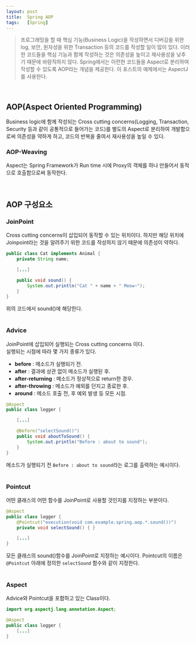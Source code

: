```yaml
---
layout: post
title:  Spring AOP
tags:   [Spring]
---
```


> 프로그래밍을 할 때 핵심 기능(Business Logic)을 작성하면서 디버깅을 위한 log, 보안, 원자성을 위한 Transaction 등의 코드를 작성할 일이 많이 있다. 이러한 코드들을 핵심 기능과 함께 작성하는 것은 의존성을 높이고 재사용성을 낮추기 때문에 바람직하지 않다. Spring에서는 이런한 코드들을 Aspect로 분리하여 작성할 수 있도록 AOP라는 개념을 제공한다. 이 포스트의 예제에서는 AspectJ를 사용한다.  

<br/>  

## AOP(Aspect Oriented Programming)  

Business logic에 함께 작성되는 Cross cutting concerns(Logging, Transaction, Security 등과 같이 공통적으로 들어가는 코드)를 별도의 Aspect로 분리하여 개발함으로써 의존성을 약하게 하고, 코드의 반복을 줄여서 재사용성을 높일 수 있다.    

### AOP-Weaving  

Aspect는 Spring Framework가 Run time 시에 Proxy의 객체를 하나 만들어서 동적으로 호출함으로써 동작한다.  

<br/>  

## AOP 구성요소  

### JoinPoint  

Cross cutting concerns이 삽입되어 동작할 수 있는 위치이다. 하지만 해당 위치에 Joinpoint라는 것을 알려주기 위한 코드를 작성하지 않기 때문에 의존성이 약하다.   

```java
public class Cat implements Animal {
    private String name;

    [...]

    public void sound() {
        System.out.println("Cat " + name + " Meow~");
    }
}
```  
위의 코드에서 sound()에 해당한다.  
<br/>
### Advice  

JoinPoint에 삽입되어 실행되는 Cross cutting concerns 이다.  
실행되는 시점에 따라 몇 가지 종류가 있다.  

- __before__ : 메소드가 실행되기 전.
- __after__ : 결과에 상관 없이 메소드가 실행된 후.
- __after-returning__ : 메소드가 정상적으로 return한 경우.
- __after-throwing__ : 메소드가 예외를 던지고 종료한 후.
- __around__ : 메소드 호출 전, 후 예외 발생 등 모든 시점.

```java
@Aspect
public class logger {

    [...]

    @Before("selectSound()")
    public void aboutToSound() {
        System.out.println("Before : about to sound");
    }
}
```  

메소드가 실행되기 전 `Before : about to sound`라는 로그를 출력하는 예시이다.  
<br/>  
### Pointcut   

어떤 클래스의 어떤 함수를 JoinPoint로 사용할 것인지를 지정하는 부분이다.  
```java
@Aspect
public class logger {
    @Pointcut("execution(void com.example.spring.aop.*.sound())")
    private void selectSound() { }

    [...]
}    
```  
모든 클래스의 sound()함수를 JoinPoint로 지정하는 예시이다. Pointcut의 이름은 `@Pointcut` 아래에 정의한 `selectSound` 함수와 같이 지정한다.  
<br/>
### Aspect  

Advice와 Pointcut을 포함하고 있는 Class이다.  

```java
import org.aspectj.lang.annotation.Aspect;

@Aspect
public class logger {
    [...]
}    
```  

